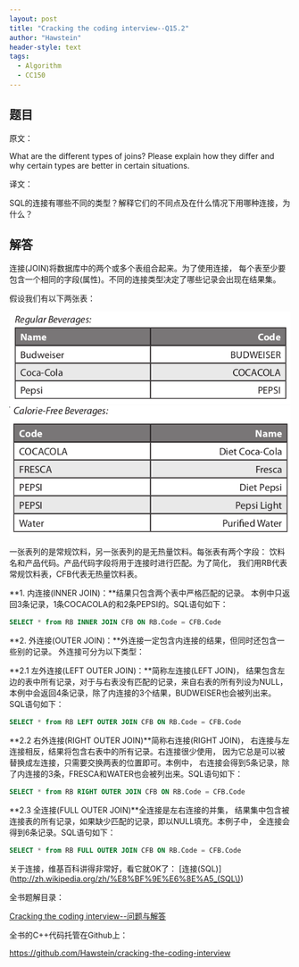 ```yaml
---
layout: post
title: "Cracking the coding interview--Q15.2"
author: "Hawstein"
header-style: text
tags:
  - Algorithm
  - CC150
---
```


## 题目

原文：

What are the different types of joins? Please explain how they differ 
and why certain types are better in certain situations.

译文：

SQL的连接有哪些不同的类型？解释它们的不同点及在什么情况下用哪种连接，为什么？

## 解答

连接(JOIN)将数据库中的两个或多个表组合起来。为了使用连接，
每个表至少要包含一个相同的字段(属性)。不同的连接类型决定了哪些记录会出现在结果集。

假设我们有以下两张表：

<img src="/img/2013/2/15/regular.png" />
<img src="/img/2013/2/15/caloriefree.png" />

一张表列的是常规饮料，另一张表列的是无热量饮料。每张表有两个字段：
饮料名和产品代码。产品代码字段将用于连接时进行匹配。为了简化，
我们用RB代表常规饮料表，CFB代表无热量饮料表。

**1. 内连接(INNER JOIN)：**结果只包含两个表中严格匹配的记录。
本例中只返回3条记录，1条COCACOLA的和2条PEPSI的。SQL语句如下：

```sql
SELECT * from RB INNER JOIN CFB ON RB.Code = CFB.Code
```

**2. 外连接(OUTER JOIN)：**外连接一定包含内连接的结果，但同时还包含一些别的记录。
外连接可分为以下类型：

**2.1 左外连接(LEFT OUTER JOIN)：**简称左连接(LEFT JOIN)，
结果包含左边的表中所有记录，对于与右表没有匹配的记录，来自右表的所有列设为NULL，
本例中会返回4条记录，除了内连接的3个结果，BUDWEISER也会被列出来。SQL语句如下：

```sql
SELECT * from RB LEFT OUTER JOIN CFB ON RB.Code = CFB.Code
```

**2.2 右外连接(RIGHT OUTER JOIN)**简称右连接(RIGHT JOIN)，
右连接与左连接相反，结果将包含右表中的所有记录。右连接很少使用，
因为它总是可以被替换成左连接，只需要交换两表的位置即可。本例中，
右连接会得到5条记录，除了内连接的3条，FRESCA和WATER也会被列出来。SQL语句如下：

```sql
SELECT * from RB RIGHT OUTER JOIN CFB ON RB.Code = CFB.Code
```

**2.3 全连接(FULL OUTER JOIN)**全连接是左右连接的并集，
结果集中包含被连接表的所有记录，如果缺少匹配的记录，即以NULL填充。本例子中，
全连接会得到6条记录。SQL语句如下：

```sql
SELECT * from RB FULL OUTER JOIN CFB ON RB.Code = CFB.Code
```


关于连接，维基百科讲得非常好，看它就OK了：
[连接(SQL)](http://zh.wikipedia.org/zh/%E8%BF%9E%E6%8E%A5_(SQL\))


全书题解目录：

[Cracking the coding interview--问题与解答](/2013/03/14/ctci-solutions-contents/)

全书的C++代码托管在Github上：

<https://github.com/Hawstein/cracking-the-coding-interview>

